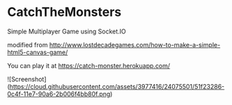 # CatchTheMonsters
Simple Multiplayer Game using Socket.IO

modified from http://www.lostdecadegames.com/how-to-make-a-simple-html5-canvas-game/

You can play it at https://catch-monster.herokuapp.com/


![Screenshot] (https://cloud.githubusercontent.com/assets/3977416/24075501/51f23286-0c4f-11e7-90a6-2b006f4bb80f.png)



